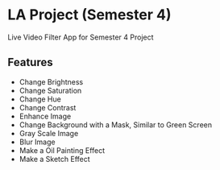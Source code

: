 # LA Project (Semester 4)

Live Video Filter App for Semester 4 Project

## Features

- Change Brightness
- Change Saturation
- Change Hue
- Change Contrast
- Enhance Image
- Change Background with a Mask, Similar to Green Screen
- Gray Scale Image
- Blur Image
- Make a Oil Painting Effect
- Make a Sketch Effect